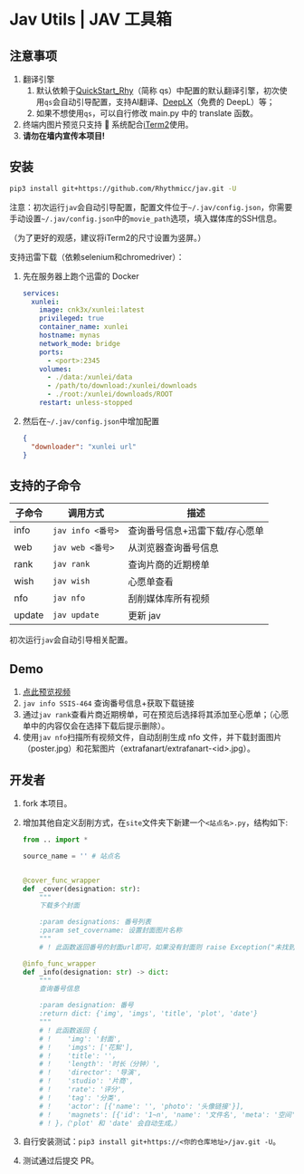 # Jav Utils | JAV 工具箱

## 注意事项

1. 翻译引擎
   1. 默认依赖于[QuickStart_Rhy](https://github.com/Rhythmicc/qs)（简称 qs）中配置的默认翻译引擎，初次使用`qs`会自动引导配置，支持AI翻译、[DeepLX](https://github.com/OwO-Network/DeepLX)（免费的 DeepL）等；
   2. 如果不想使用`qs`，可以自行修改 main.py 中的 translate 函数。
2. 终端内图片预览只支持  系统配合[iTerm2](https://iterm2.com/)使用。
3. **请勿在墙内宣传本项目!**

## 安装

```sh
pip3 install git+https://github.com/Rhythmicc/jav.git -U
```

注意：初次运行`jav`会自动引导配置，配置文件位于`~/.jav/config.json`，你需要手动设置`~/.jav/config.json`中的`movie_path`选项，填入媒体库的SSH信息。

（为了更好的观感，建议将iTerm2的尺寸设置为竖屏。）

支持迅雷下载（依赖selenium和chromedriver）：

1. 先在服务器上跑个迅雷的 Docker
   ```yaml
   services:
     xunlei:
       image: cnk3x/xunlei:latest
       privileged: true
       container_name: xunlei
       hostname: mynas
       network_mode: bridge
       ports:
         - <port>:2345
       volumes:
         - ./data:/xunlei/data
         - /path/to/download:/xunlei/downloads
         - ./root:/xunlei/downloads/ROOT
       restart: unless-stopped
   ```
2. 然后在`~/.jav/config.json`中增加配置
   ```json
   {
     "downloader": "xunlei url"
   }
   ```

## 支持的子命令

| 子命令 | 调用方式          | 描述                           |
| ------ | ----------------- | ------------------------------ |
| info   | `jav info <番号>` | 查询番号信息+迅雷下载/存心愿单 |
| web    | `jav web <番号>`  | 从浏览器查询番号信息           |
| rank   | `jav rank`        | 查询片商的近期榜单             |
| wish   | `jav wish`        | 心愿单查看                     |
| nfo    | `jav nfo`         | 刮削媒体库所有视频             |
| update | `jav update`      | 更新 jav                       |

初次运行`jav`会自动引导相关配置。

## Demo

1. [点此预览视频](https://cos.rhythmlian.cn/ImgBed/dfec21722022947a677ead76b6979d40.mp4)
2. `jav info SSIS-464` 查询番号信息+获取下载链接
3. 通过`jav rank`查看片商近期榜单，可在预览后选择将其添加至心愿单；（心愿单中的内容仅会在选择下载后提示删除）。
4. 使用`jav nfo`扫描所有视频文件，自动刮削生成 nfo 文件，并下载封面图片（poster.jpg）和花絮图片（extrafanart/extrafanart-\<id>.jpg）。

## 开发者

1. fork 本项目。

2. 增加其他自定义刮削方式，在`site`文件夹下新建一个`<站点名>.py`，结构如下:

   ```python
   from .. import *
   
   source_name = '' # 站点名


   @cover_func_wrapper
   def _cover(designation: str):
       """
       下载多个封面

       :param designations: 番号列表
       :param set_covername: 设置封面图片名称
       """
       # ! 此函数返回番号的封面url即可，如果没有封面则 raise Exception("未找到封面")

   @info_func_wrapper
   def _info(designation: str) -> dict:
       """
       查询番号信息

       :param designation: 番号
       :return dict: {'img', 'imgs', 'title', 'plot', 'date'}
       """
       # ! 此函数返回 {
       # !    'img': '封面',
       # !    'imgs': ['花絮'],
       # !    'title': ''，
       # !    'length': '时长（分钟）',
       # !    'director': '导演',
       # !    'studio': '片商',
       # !    'rate': '评分',
       # !    'tag': '分类',
       # !    'actor': [{'name': '', 'photo': '头像链接'}],
       # !    'magnets': [{'id': '1~n', 'name': '文件名', 'meta': '空间', 'date': '发布日期', 'url': '磁力链'}]
       # ! }，（'plot' 和 'date' 会自动生成。）
   ```

3. 自行安装测试：`pip3 install git+https://<你的仓库地址>/jav.git -U`。
4. 测试通过后提交 PR。
